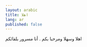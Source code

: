 ```yaml
---
layout: arabic
title: اهلا
lang: ar
published: false
---
```


اهلا وسهلا ومرحبا بكم . أنا مسرور بلقائكم 
